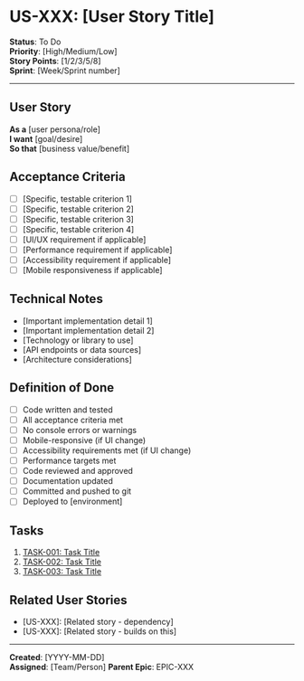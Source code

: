 # US-XXX: [User Story Title]

**Status**: To Do  
**Priority**: [High/Medium/Low]  
**Story Points**: [1/2/3/5/8]  
**Sprint**: [Week/Sprint number]

---

## User Story

**As a** [user persona/role]  
**I want** [goal/desire]  
**So that** [business value/benefit]

## Acceptance Criteria

- [ ] [Specific, testable criterion 1]
- [ ] [Specific, testable criterion 2]
- [ ] [Specific, testable criterion 3]
- [ ] [Specific, testable criterion 4]
- [ ] [UI/UX requirement if applicable]
- [ ] [Performance requirement if applicable]
- [ ] [Accessibility requirement if applicable]
- [ ] [Mobile responsiveness if applicable]

## Technical Notes

- [Important implementation detail 1]
- [Important implementation detail 2]
- [Technology or library to use]
- [API endpoints or data sources]
- [Architecture considerations]

## Definition of Done

- [ ] Code written and tested
- [ ] All acceptance criteria met
- [ ] No console errors or warnings
- [ ] Mobile-responsive (if UI change)
- [ ] Accessibility requirements met (if UI change)
- [ ] Performance targets met
- [ ] Code reviewed and approved
- [ ] Documentation updated
- [ ] Committed and pushed to git
- [ ] Deployed to [environment]

## Tasks

1. [TASK-001: Task Title](./tasks/TASK-001-task-name.md)
2. [TASK-002: Task Title](./tasks/TASK-002-task-name.md)
3. [TASK-003: Task Title](./tasks/TASK-003-task-name.md)

## Related User Stories

- [US-XXX]: [Related story - dependency]
- [US-XXX]: [Related story - builds on this]

---

**Created**: [YYYY-MM-DD]  
**Assigned**: [Team/Person]
**Parent Epic**: EPIC-XXX

